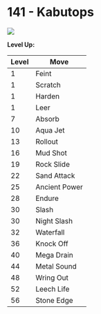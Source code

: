 # 141 - Kabutops
![][141]

**Level Up:**

Level | Move
---   | ---
  1   | Feint
  1   | Scratch
  1   | Harden
  1   | Leer
  7   | Absorb
 10   | Aqua Jet
 13   | Rollout
 16   | Mud Shot
 19   | Rock Slide
 22   | Sand Attack
 25   | Ancient Power
 28   | Endure
 30   | Slash
 30   | Night Slash
 32   | Waterfall
 36   | Knock Off
 40   | Mega Drain
 44   | Metal Sound
 48   | Wring Out
 52   | Leech Life
 56   | Stone Edge



[141]: /img/pokemon/141.png

